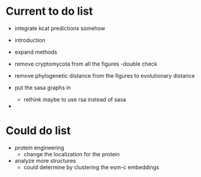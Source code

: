 # Current to do list

- integrate kcat predictions somehow

- introduction

- expand methods

- remove cryptomycota from all the figures
    -double check

- remove phylogenetic distance from the figures to evolutionary distance

- put the sasa graphs in
    - rethink maybe to use rsa instead of sasa

- 

# Could do list

- protein engineering
    - change the localization for the protein
- analyze more structures
    - could determine by clustering the esm-c embeddings
